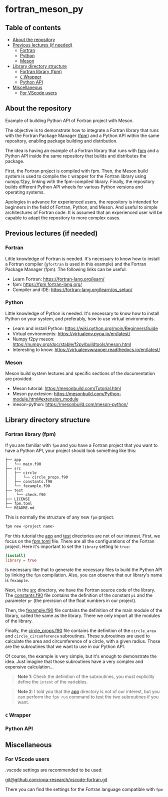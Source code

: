 # fortran_meson_py

## Table of contents
- [About the repository](#about-the-repository)
- [Previous lectures (if needed)](#previous-lectures-if-needed)
  - [Fortran](#fortran)
  - [Python](#python)
  - [Meson](#meson)
- [Library directory structure](#library-directory-structure)
  - [Fortran library (fpm)](#fortran-library-fpm)
  - [`C` Wrapper](#c-wrapper)
  - [Python API](#python-api)
- [Miscellaneous](#miscellaneous)
  - [For VScode users](#for-vscode-users)


## About the repository
Example of building Python API of Fortran project with Meson. 

The objective is to demonstrate how to integrate a Fortran library that runs
with the Fortran Package Manager ([fpm](https://github.com/fortran-lang/fpm))
and a Python API within the same repository, enabling package building and
distribution.

The idea is having an example of a Fortran library that runs with
[fpm](https://github.com/fortran-lang/fpm) and a Python API inside the same
repository that builds and distributes the package. 

First, the Fortran project is compiled with fpm. Then, the Meson build system
is used to compile the `C` wrapper for the Fortran library using numpy.f2py,
linking with the fpm-compiled library. Finally, the repository builds different
Python API wheels for various Python versions and operating systems.

Apologies in advance for experienced users, the repository is intended for
beginners in the field of Fortran, Python, and Meson. And useful to simple
architectures of Fortran code. It is assumed that an experienced user will be
capable to adapt the repository to more complex cases. 

## Previous lectures (if needed)
### Fortran
Little knowledge of Fortran is needed. It's necessary to know how to install a
Fortran compiler (`gfortran` is used in this example) and the Fortran Package
Manager (fpm). The following links can be useful:

- Learn Fortran: https://fortran-lang.org/learn/
- fpm: https://fpm.fortran-lang.org/
- Compiler and IDE: https://fortran-lang.org/learn/os_setup/


### Python
Little knowledge of Python is needed. It's necessary to know how to install
Python on your system, and preferably, how to use virtual environments.

- Learn and install Python: https://wiki.python.org/moin/BeginnersGuide
- Virtual environments: https://virtualenv.pypa.io/en/latest/
- Numpy f2py meson: https://numpy.org/doc/stable/f2py/buildtools/meson.html 
- Interesting to know: https://virtualenvwrapper.readthedocs.io/en/latest/


### Meson
Meson build system lectures and specific sections of the documentation are
provided:

- Meson tutorial: https://mesonbuild.com/Tutorial.html
- Meson py.extesion: https://mesonbuild.com/Python-module.html#extension_module
- meson-python: https://mesonbuild.com/meson-python/


## Library directory structure
### Fortran library (fpm)
If you are familiar with `fpm` and you have a Fortran project that you want to
have a Python API, your project should look something like this:

```
├── app
│   └── main.f90
├── src
│   ├── circle
│   │   └── circle_props.f90
│   ├── constants.f90
│   └── fexample.f90
├── test
│    └── check.f90
├── LICENSE
├── fpm.toml
└── README.md
```

This is normally the structure of any new `fpm` project.

```bash
fpm new <project name>
```

For this tutorial the [app](app) and [test](test) directories are not of our
interest. First, we focus on the [fpm.toml](fpm.toml) file. There are all the
configurations of the Fortran project. Here it's important to set the `library`
setting to `true`:

```toml
[install]
library = true
```

Is necessary like that to generate the necessary files to build the Python API
by linking the `fpm` compilation. Also, you can observe that our library's name
is `fexample`.

Next, in the [src](src) directory, we have the Fortran source code of the
library. The [constants.f90](src/constants.f90) file contains the definition of
the constant `pi` and the parameter `pr` (the precision of the float numbers in
our project).

Then, the [fexample.f90](src/fexample.f90) file contains the definition of the
main module of the library, called the same as the library. There we only
import all the modules of the library.

Finally, the [circle_props.f90](src/circle/circle_props.f90) file contains the
definition of the `circle_area` and `circle_circumference` subroutines. These
subroutines are used to calculate the area and circumference of a circle, with
a given radius. Those are the subroutines that we want to use in our Python
API.

Of course, the example is very simple, but it's enough to demonstrate the idea.
Just imagine that those subroutines have a very complex and expensive
calculation...

> **Note 1**: Check the definition of the subroutines, you must explicitly
> define the `intent` of the variables.

> **Note 2**: I told you that the [app](app) directory is not of our interest,
> but you can perform the `fpm run` command to test the two subroutines if you
> want.

### `C` Wrapper


### Python API

## Miscellaneous
### For VScode users
.vscode settings are recommended to be used: 

[git@github.com:ipqa-research/vscode-fortran.git](git@github.com:ipqa-research/vscode-fortran.git)

There you can find the settings for the Fortran language compatible with `fpm`
